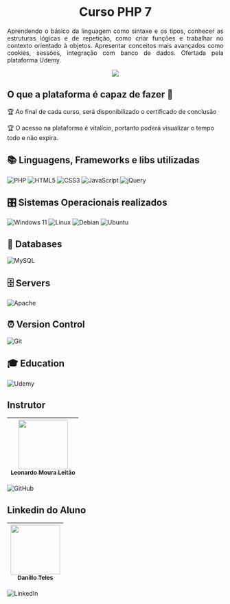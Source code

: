 <h1 align="center"> Curso PHP 7 </h1>
<p align="justify"> Aprendendo o básico da linguagem como sintaxe e os tipos, conhecer as estruturas lógicas e de repetição, como criar funções e trabalhar no contexto orientado à objetos. Apresentar conceitos mais avançados como cookies, sessões, integração com banco de dados. Ofertada pela plataforma Udemy. </p>

<p align="center"><img src="http://img.shields.io/static/v1?label=STATUS&message=EM%20DESENVOLVIMENTO&color=GREEN&style=for-the-badge"/></p>

## O que a plataforma é capaz de fazer :checkered_flag:
:trophy: Ao final de cada curso, será disponibilizado o certificado de conclusão

:trophy: O acesso na plataforma é vitalício, portanto poderá visualizar o tempo todo e não expira. 

## :books: Linguagens, Frameworks e libs utilizadas 
![PHP](https://img.shields.io/badge/php-%23777BB4.svg?style=for-the-badge&logo=php&logoColor=white)
![HTML5](https://img.shields.io/badge/html5-%23E34F26.svg?style=for-the-badge&logo=html5&logoColor=white)
![CSS3](https://img.shields.io/badge/css3-%231572B6.svg?style=for-the-badge&logo=css3&logoColor=white)
![JavaScript](https://img.shields.io/badge/javascript-%23323330.svg?style=for-the-badge&logo=javascript&logoColor=%23F7DF1E)
![jQuery](https://img.shields.io/badge/jquery-%230769AD.svg?style=for-the-badge&logo=jquery&logoColor=white)
## :control_knobs: Sistemas Operacionais realizados
![Windows 11](https://img.shields.io/badge/Windows%2011-%230079d5.svg?style=for-the-badge&logo=Windows%2011&logoColor=white)
![Linux](https://img.shields.io/badge/Linux-FCC624?style=for-the-badge&logo=linux&logoColor=black)
![Debian](https://img.shields.io/badge/Debian-D70A53?style=for-the-badge&logo=debian&logoColor=white)
![Ubuntu](https://img.shields.io/badge/Ubuntu-E95420?style=for-the-badge&logo=ubuntu&logoColor=white)
## :floppy_disk: Databases
![MySQL](https://img.shields.io/badge/mysql-4479A1.svg?style=for-the-badge&logo=mysql&logoColor=white)
## :file_cabinet: Servers
![Apache](https://img.shields.io/badge/apache-%23D42029.svg?style=for-the-badge&logo=apache&logoColor=white)
## :alarm_clock: Version Control
![Git](https://img.shields.io/badge/git-%23F05033.svg?style=for-the-badge&logo=git&logoColor=white)
## :mortar_board: Education 
![Udemy](https://img.shields.io/badge/Udemy-A435F0?style=for-the-badge&logo=Udemy&logoColor=white)
## Instrutor
[<img src="https://avatars.githubusercontent.com/u/1732820?v=4" width=115 > <br> <sub> Leonardo Moura Leitão </sub>](https://github.com/leonardomleitao) |
| :---: |
![GitHub](https://img.shields.io/badge/github-%23121011.svg?style=for-the-badge&logo=github&logoColor=white)

## Linkedin do Aluno
[<img src="https://media.licdn.com/dms/image/D4D03AQHI20SknUFvqA/profile-displayphoto-shrink_200_200/0/1692528467769?e=1726704000&v=beta&t=YXGoQVzXSESvMXzbRh652tkfY39FgYZX0Pw9RcEVVho" width=115 > <br> <sub> Danillo Teles </sub>](https://www.linkedin.com/in/danilloteles/) |
| :---: |
![LinkedIn](https://img.shields.io/badge/linkedin-%230077B5.svg?style=for-the-badge&logo=linkedin&logoColor=white)
